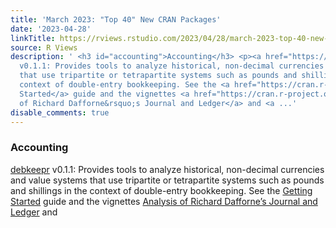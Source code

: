 ```yaml
---
title: 'March 2023: "Top 40" New CRAN Packages'
date: '2023-04-28'
linkTitle: https://rviews.rstudio.com/2023/04/28/march-2023-top-40-new-cran-packages/
source: R Views
description: ' <h3 id="accounting">Accounting</h3> <p><a href="https://cran.r-project.org/package=debkeepr">debkeepr</a>
  v0.1.1: Provides tools to analyze historical, non-decimal currencies and value systems
  that use tripartite or tetrapartite systems such as pounds and shillings in the
  context of double-entry bookkeeping. See the <a href="https://cran.r-project.org/web/packages/debkeepr/vignettes/debkeepr.html">Getting
  Started</a> guide and the vignettes <a href="https://cran.r-project.org/web/packages/debkeepr/vignettes/ledger.html">Analysis
  of Richard Dafforne&rsquo;s Journal and Ledger</a> and <a ...'
disable_comments: true
---
```

 <h3 id="accounting">Accounting</h3> <p><a href="https://cran.r-project.org/package=debkeepr">debkeepr</a> v0.1.1: Provides tools to analyze historical, non-decimal currencies and value systems that use tripartite or tetrapartite systems such as pounds and shillings in the context of double-entry bookkeeping. See the <a href="https://cran.r-project.org/web/packages/debkeepr/vignettes/debkeepr.html">Getting Started</a> guide and the vignettes <a href="https://cran.r-project.org/web/packages/debkeepr/vignettes/ledger.html">Analysis of Richard Dafforne&rsquo;s Journal and Ledger</a> and <a ...